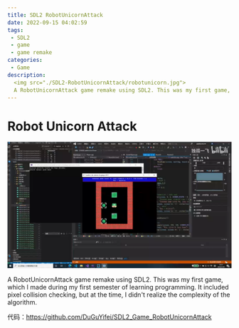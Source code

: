 ```yaml
---
title: SDL2 RobotUnicornAttack
date: 2022-09-15 04:02:59
tags:
 - SDL2
 - game
 - game remake
categories:
 - Game
description:
  <img src="./SDL2-RobotUnicornAttack/robotunicorn.jpg">
  A RobotUnicornAttack game remake using SDL2. This was my first game, which I made during my first semester of learning programming. It included pixel collision checking, but at the time, I didn't realize the complexity of the algorithm.
---
```


# Robot Unicorn Attack
![](SDL2-Sokoban/2022-09-15-04-28-46.png)

A RobotUnicornAttack game remake using SDL2. This was my first game, which I made during my first semester of learning programming. It included pixel collision checking, but at the time, I didn't realize the complexity of the algorithm.

代码：https://github.com/DuGuYifei/SDL2_Game_RobotUnicornAttack